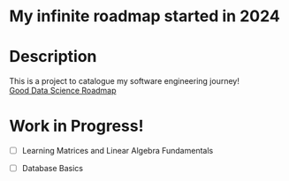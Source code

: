 # My infinite roadmap started in 2024

# Description

This is a project to catalogue my software engineering journey!  
[Good Data Science Roadmap](https://i.am.ai/roadmap/)

# Work in Progress!
 - [ ] Learning Matrices and Linear Algebra Fundamentals
 - [ ] Database Basics


